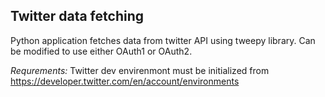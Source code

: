 ## Twitter data fetching
Python application fetches data from twitter API using tweepy library. Can be modified to use either OAuth1 or OAuth2. 

*Requrements:*
Twitter dev envirenmont must be initialized from https://developer.twitter.com/en/account/environments

